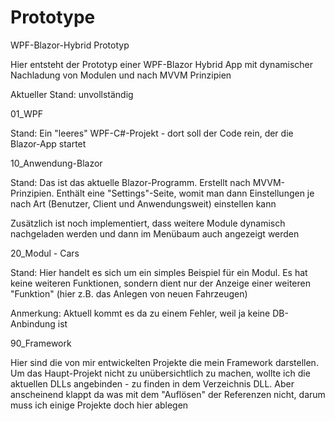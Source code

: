 # Prototype
WPF-Blazor-Hybrid Prototyp

Hier entsteht der Prototyp einer WPF-Blazor Hybrid App mit dynamischer Nachladung von Modulen und nach MVVM Prinzipien

Aktueller Stand: unvollständig 

01_WPF

Stand: Ein "leeres" WPF-C#-Projekt - dort soll der Code rein, der die Blazor-App startet

10_Anwendung-Blazor

Stand: Das ist das aktuelle Blazor-Programm. Erstellt nach MVVM-Prinzipien. Enthält eine "Settings"-Seite, womit man dann Einstellungen je nach Art (Benutzer, Client und Anwendungsweit) einstellen kann

Zusätzlich ist noch implementiert, dass weitere Module dynamisch nachgeladen werden und dann im Menübaum auch angezeigt werden

20_Modul - Cars

Stand: Hier handelt es sich um ein simples Beispiel für ein Modul. Es hat keine weiteren Funktionen, sondern dient nur der Anzeige einer weiteren "Funktion" (hier z.B. das Anlegen von neuen Fahrzeugen)

Anmerkung: Aktuell kommt es da zu einem Fehler, weil ja keine DB-Anbindung ist

90_Framework

Hier sind die von mir entwickelten Projekte die mein Framework darstellen. Um das Haupt-Projekt nicht zu unübersichtlich zu machen, wollte ich die aktuellen DLLs angebinden - zu finden in dem Verzeichnis DLL. Aber anscheinend klappt da was mit dem "Auflösen" der Referenzen nicht, darum muss ich einige Projekte doch hier ablegen
